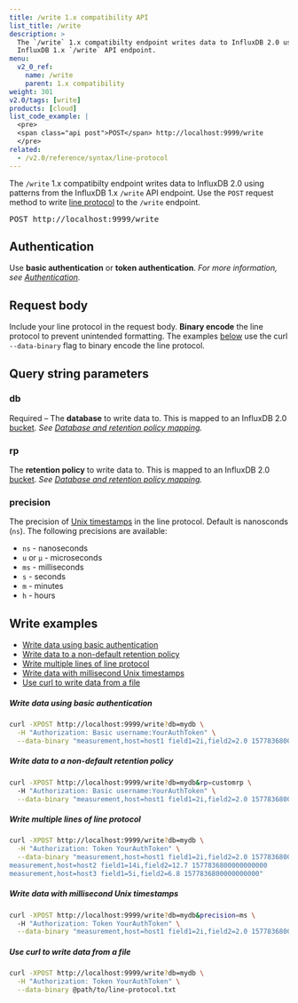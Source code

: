 ```yaml
---
title: /write 1.x compatibility API
list_title: /write
description: >
  The `/write` 1.x compatibilty endpoint writes data to InfluxDB 2.0 using patterns from the
  InfluxDB 1.x `/write` API endpoint.
menu:
  v2_0_ref:
    name: /write
    parent: 1.x compatibility
weight: 301
v2.0/tags: [write]
products: [cloud]
list_code_example: |
  <pre>
  <span class="api post">POST</span> http://localhost:9999/write
  </pre>
related:
  - /v2.0/reference/syntax/line-protocol
---
```


The `/write` 1.x compatibilty endpoint writes data to InfluxDB 2.0 using patterns from the
InfluxDB 1.x `/write` API endpoint.
Use the `POST` request method to write [line protocol](/v2.0/reference/syntax/line-protocol/)
to the `/write` endpoint.

<pre>
<span class="api post">POST</span> http://localhost:9999/write
</pre>

## Authentication
Use **basic authentication** or **token authentication**.
_For more information, see [Authentication](/v2.0/reference/api/influxdb-1x/#authentication)._

## Request body
Include your line protocol in the request body.
**Binary encode** the line protocol to prevent unintended formatting.
The examples [below](#write-examples) use the curl `--data-binary` flag to binary
encode the line protocol.

## Query string parameters

### db
<span class="req">Required</span> – The **database** to write data to.
This is mapped to an InfluxDB 2.0 [bucket](/v2.0/reference/glossary/#bucket).
_See [Database and retention policy mapping](/v2.0/reference/api/influxdb-1x/dbrp/)._

### rp
The **retention policy** to write data to.
This is mapped to an InfluxDB 2.0 [bucket](/v2.0/reference/glossary/#bucket).
_See [Database and retention policy mapping](/v2.0/reference/api/influxdb-1x/dbrp/)._

### precision
The precision of [Unix timestamps](/v2.0/reference/glossary/#unix-timestamp) in the line protocol.
Default is nanosconds (`ns`).
The following precisions are available:

- `ns` - nanoseconds
- `u` or `µ` - microseconds
- `ms` - milliseconds
- `s` - seconds
- `m` - minutes
- `h` - hours

## Write examples

- [Write data using basic authentication](#write-data-using-basic-authentication)
- [Write data to a non-default retention policy](#write-data-to-a-non-default-retention-policy)
- [Write multiple lines of line protocol](#write-multiple-lines-of-line-protocol)
- [Write data with millisecond Unix timestamps](#write-data-with-millisecond-unix-timestamps)
- [Use curl to write data from a file](#use-curl-to-write-data-from-a-file)

##### Write data using basic authentication
```sh
curl -XPOST http://localhost:9999/write?db=mydb \
  -H "Authorization: Basic username:YourAuthToken" \
  --data-binary "measurement,host=host1 field1=2i,field2=2.0 1577836800000000000"
```

##### Write data to a non-default retention policy
```sh
curl -XPOST http://localhost:9999/write?db=mydb&rp=customrp \
  -H "Authorization: Basic username:YourAuthToken" \
  --data-binary "measurement,host=host1 field1=2i,field2=2.0 1577836800000000000"
```

##### Write multiple lines of line protocol
```sh
curl -XPOST http://localhost:9999/write?db=mydb \
  -H "Authorization: Token YourAuthToken" \
  --data-binary "measurement,host=host1 field1=2i,field2=2.0 1577836800000000000
measurement,host=host2 field1=14i,field2=12.7 1577836800000000000
measurement,host=host3 field1=5i,field2=6.8 1577836800000000000"
```

##### Write data with millisecond Unix timestamps
```sh
curl -XPOST http://localhost:9999/write?db=mydb&precision=ms \
  -H "Authorization: Token YourAuthToken" \
  --data-binary "measurement,host=host1 field1=2i,field2=2.0 1577836800000"
```

##### Use curl to write data from a file
```sh
curl -XPOST http://localhost:9999/write?db=mydb \
  -H "Authorization: Token YourAuthToken" \
  --data-binary @path/to/line-protocol.txt
```
